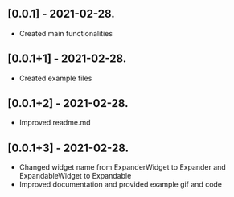 ## [0.0.1] - 2021-02-28.

- Created main functionalities

## [0.0.1+1] - 2021-02-28.

- Created example files

## [0.0.1+2] - 2021-02-28.

- Improved readme.md

## [0.0.1+3] - 2021-02-28.

- Changed widget name from ExpanderWidget to Expander and ExpandableWidget to Expandable
- Improved documentation and provided example gif and code
